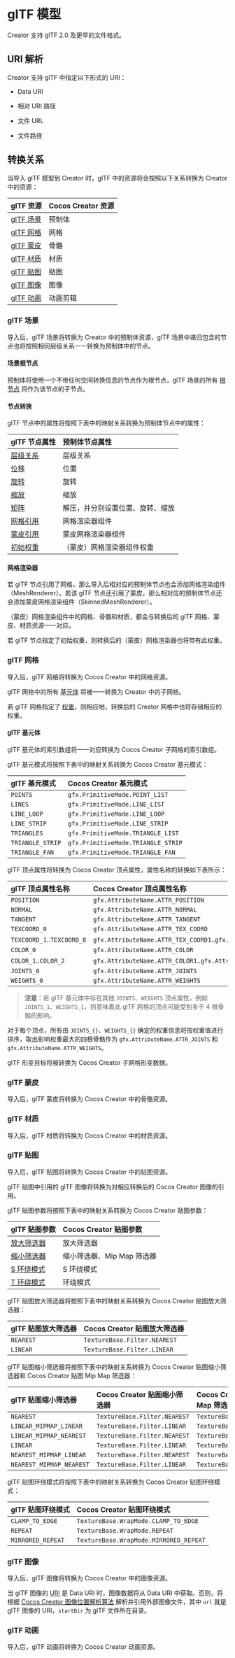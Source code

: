 # glTF 模型

Creator 支持 glTF 2.0 及更早的文件格式。

## URI 解析

Creator 支持 glTF 中指定以下形式的 URI：

- Data URI

- 相对 URI 路径

- 文件 URL

- 文件路径

## 转换关系

当导入 glTF 模型到 Creator 时，glTF 中的资源将会按照以下关系转换为 Creator 中的资源：

|  glTF 资源  | Cocos Creator 资源 |
| :---------- | :---------------- |
| [glTF 场景](https://github.com/KhronosGroup/glTF/tree/master/specification/2.0#reference-scene)     | 预制体  |
| [glTF 网格](https://github.com/KhronosGroup/glTF/tree/master/specification/2.0#reference-mesh)      | 网格    |
| [glTF 蒙皮](https://github.com/KhronosGroup/glTF/tree/master/specification/2.0#reference-skin)      | 骨骼    |
| [glTF 材质](https://github.com/KhronosGroup/glTF/tree/master/specification/2.0#reference-material)  | 材质    |
| [glTF 贴图](https://github.com/KhronosGroup/glTF/tree/master/specification/2.0#reference-texture)   | 贴图    |
| [glTF 图像](https://github.com/KhronosGroup/glTF/tree/master/specification/2.0#reference-image)     | 图像    |
| [glTF 动画](https://github.com/KhronosGroup/glTF/tree/master/specification/2.0#reference-animation) | 动画剪辑 |

### glTF 场景

导入后，glTF 场景将转换为 Creator 中的预制体资源，glTF 场景中递归包含的节点也将按照相同层级关系一一转换为预制体中的节点。

#### 场景根节点

预制体将使用一个不带任何空间转换信息的节点作为根节点，glTF 场景的所有 [根节点](https://github.com/KhronosGroup/glTF/tree/master/specification/2.0#scenenodes) 将作为该节点的子节点。

#### 节点转换

glTF 节点中的属性将按照下表中的映射关系转换为预制体节点中的属性：

| glTF 节点属性  | 预制体节点属性 |
| :----------- | :----------- |
| [层级关系](https://github.com/KhronosGroup/glTF/tree/master/specification/2.0#nodechildren) | 层级关系              |
| [位移](https://github.com/KhronosGroup/glTF/tree/master/specification/2.0#nodetranslation) | 位置                  |
| [旋转](https://github.com/KhronosGroup/glTF/tree/master/specification/2.0#noderotation)   | 旋转                  |
| [缩放](https://github.com/KhronosGroup/glTF/tree/master/specification/2.0#nodescale)      | 缩放                  |
| [矩阵](https://github.com/KhronosGroup/glTF/tree/master/specification/2.0#nodematrix)     | 解压，并分别设置位置、旋转、缩放 |
| [网格引用](https://github.com/KhronosGroup/glTF/tree/master/specification/2.0#nodemesh)    | 网格渲染器组件          |
| [蒙皮引用](https://github.com/KhronosGroup/glTF/tree/master/specification/2.0#nodeskin)    | 蒙皮网格渲染器组件       |
| [初始权重](https://github.com/KhronosGroup/glTF/tree/master/specification/2.0#nodeweights) |（蒙皮）网格渲染器组件权重 |

#### 网格渲染器

若 glTF 节点引用了网格，那么导入后相对应的预制体节点也会添加网格渲染组件（MeshRenderer）。若该 glTF 节点还引用了蒙皮，那么相对应的预制体节点还会添加蒙皮网格渲染组件（SkinnedMeshRenderer）。

（蒙皮）网格渲染组件中的网格、骨骼和材质，都会与转换后的 glTF 网格、蒙皮、材质资源一一对应。

若 glTF 节点指定了初始权重，则转换后的（蒙皮）网格渲染器也将带有此权重。

### glTF 网格

导入后，glTF 网格将转换为 Cocos Creator 中的网格资源。

glTF 网格中的所有 [基元体](https://github.com/KhronosGroup/glTF/tree/master/specification/2.0#meshprimitives-white_check_mark) 将被一一转换为 Creator 中的子网格。

若 glTF 网格指定了 [权重](https://github.com/KhronosGroup/glTF/tree/master/specification/2.0#meshweights)，则相应地，转换后的 Creator 网格中也将存储相应的权重。

#### glTF 基元体

glTF 基元体的索引数组将一一对应转换为 Cocos Creator 子网格的索引数组。

glTF 基元模式将按照下表中的映射关系转换为 Cocos Creator 基元模式：

|  glTF 基元模式    |       Cocos Creator 基元模式       |
| :--------------- | :------------------------------- |
| `POINTS`         | `gfx.PrimitiveMode.POINT_LIST`   |
| `LINES`          | `gfx.PrimitiveMode.LINE_LIST`    |
| `LINE_LOOP`      | `gfx.PrimitiveMode.LINE_LOOP`    |
| `LINE_STRIP`     | `gfx.PrimitiveMode.LINE_STRIP`   |
| `TRIANGLES`      | `gfx.PrimitiveMode.TRIANGLE_LIST`  |
| `TRIANGLE_STRIP` | `gfx.PrimitiveMode.TRIANGLE_STRIP` |
| `TRIANGLE_FAN`   | `gfx.PrimitiveMode.TRIANGLE_FAN`   |

glTF 顶点属性将转换为 Cocos Creator 顶点属性，属性名称的转换如下表所示：

| glTF 顶点属性名称            |   Cocos Creator 顶点属性名称   |
| :------------------------  | :----------------------------------------------------------------------- |
| `POSITION`                 | `gfx.AttributeName.ATTR_POSITION`                                        |
| `NORMAL`                   | `gfx.AttributeName.ATTR_NORMAL`                                          |
| `TANGENT`                  | `gfx.AttributeName.ATTR_TANGENT`                                         |
| `TEXCOORD_0`               | `gfx.AttributeName.ATTR_TEX_COORD`                                       |
| `TEXCOORD_1`..`TEXCOORD_8` | `gfx.AttributeName.ATTR_TEX_COORD1`..`gfx.AttributeName.ATTR_TEX_COORD8` |
| `COLOR_0`                  | `gfx.AttributeName.ATTR_COLOR`                                           |
| `COLOR_1`..`COLOR_2`       | `gfx.AttributeName.ATTR_COLOR1`..`gfx.AttributeName.ATTR_COLOR2`         |
| `JOINTS_0`                 | `gfx.AttributeName.ATTR_JOINTS`                                          |
| `WEIGHTS_0`                | `gfx.AttributeName.ATTR_WEIGHTS`                                         |

> **注意**：若 glTF 基元体中存在其他 `JOINTS`、`WEIGHTS` 顶点属性，例如 `JOINTS_1`、`WEIGHTS_1`，则意味着此 glTF 网格的顶点可能受到多于 4 根骨骼的影响。

对于每个顶点，所有由 `JOINTS_{}`、`WEIGHTS_{}` 确定的权重信息将按权重值进行排序，取出影响权重最大的四根骨骼作为 `gfx.AttributeName.ATTR_JOINTS` 和 `gfx.AttributeName.ATTR_WEIGHTS`。

glTF 形变目标将被转换为 Cocos Creator 子网格形变数据。

### glTF 蒙皮

导入后，glTF 蒙皮将转换为 Cocos Creator 中的骨骼资源。

### glTF 材质

导入后，glTF 材质将转换为 Cocos Creator 中的材质资源。

### glTF 贴图

导入后，glTF 贴图将转换为 Cocos Creator 中的贴图资源。

glTF 贴图中引用的 glTF 图像将转换为对相应转换后的 Cocos Creator 图像的引用。

glTF 贴图参数将按照下表中的映射关系转换为 Cocos Creator 贴图参数：

|  glTF 贴图参数            |   Cocos Creator 贴图参数   |
| :----------------------- | :----------------------- |
| [放大筛选器](https://github.com/KhronosGroup/glTF/tree/master/specification/2.0#samplermagfilter) | 放大筛选器         |
| [缩小筛选器](https://github.com/KhronosGroup/glTF/tree/master/specification/2.0#samplerminfilter) | 缩小筛选器、Mip Map 筛选器 |
| [S 环绕模式](https://github.com/KhronosGroup/glTF/tree/master/specification/2.0#samplerwraps)     | S 环绕模式         |
| [T 环绕模式](https://github.com/KhronosGroup/glTF/tree/master/specification/2.0#samplerwrapt)     | 环绕模式           |

glTF 贴图放大筛选器将按照下表中的映射关系转换为 Cocos Creator 贴图放大筛选器：

| glTF 贴图放大筛选器 | Cocos Creator 贴图放大筛选器    |
| :---------------- | :--------------------------- |
| `NEAREST`         | `TextureBase.Filter.NEAREST` |
| `LINEAR`          | `TextureBase.Filter.LINEAR`  |

glTF 贴图缩小筛选器将按照下表中的映射关系转换为 Cocos Creator 贴图缩小筛选器和 Cocos Creator 贴图 Mip Map 筛选器：

|   glTF 贴图缩小筛选器      | Cocos Creator 贴图缩小筛选器 | Cocos Creator 贴图 Mip Map 筛选器 |
|:------------------------ | :--------------------------- | :-------------------------------- |
| `NEAREST`                | `TextureBase.Filter.NEAREST` | `TextureBase.Filter.NONE`         |
| `LINEAR_MIPMAP_LINEAR`   | `TextureBase.Filter.LINEAR`  | `TextureBase.Filter.NONE`         |
| `LINEAR_MIPMAP_NEAREST`  | `TextureBase.Filter.NEAREST` | `TextureBase.Filter.NEAREST`      |
| `LINEAR`                 | `TextureBase.Filter.LINEAR`  | `TextureBase.Filter.NEAREST`      |
| `NEAREST_MIPMAP_LINEAR`  | `TextureBase.Filter.NEAREST` | `TextureBase.Filter.LINEAR`       |
| `NEAREST_MIPMAP_NEAREST` | `TextureBase.Filter.LINEAR`  | `TextureBase.Filter.LINEAR`       |

glTF 贴图环绕模式将按照下表中的映射关系转换为 Cocos Creator 贴图环绕模式：

| glTF 贴图环绕模式   |       Cocos Creator 贴图环绕模式         |
| :---------------- | :------------------------------------- |
| `CLAMP_TO_EDGE`   | `TextureBase.WrapMode.CLAMP_TO_EDGE`   |
| `REPEAT`          | `TextureBase.WrapMode.REPEAT`          |
| `MIRRORED_REPEAT` | `TextureBase.WrapMode.MIRRORED_REPEAT` |

### glTF 图像

导入后，glTF 图像将转换为 Cocos Creator 中的图像资源。

当 glTF 图像的 [URI](https://github.com/KhronosGroup/glTF/tree/master/specification/2.0#imageuri) 是 Data URI 时，图像数据将从 Data URI 中获取。否则，将根据 [Cocos Creator 图像位置解析算法](./image-location-resolution.md) 解析并引用外部图像文件，其中 `url` 就是 glTF 图像的 URI，`startDir` 为 glTF 文件所在目录。

### glTF 动画

导入后，glTF 动画将转换为 Cocos Creator 动画资源。
